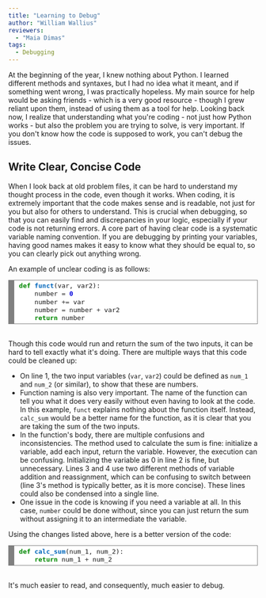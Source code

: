 ```yaml
---
title: "Learning to Debug"
author: "William Wallius"
reviewers:
  - "Maia Dimas"
tags:
  - Debugging
---
```


At the beginning of the year, I knew nothing about Python. I learned different methods and syntaxes, but I had no idea what it meant, and if something went wrong, I was practically hopeless. My main source for help would be asking friends - which is a very good resource - though I grew reliant upon them, instead of using them as a tool for help. Looking back now, I realize that understanding what you're coding - not just how Python works - but also the problem you are trying to solve, is very important. If you don't know how the code is supposed to work, you can't debug the issues.

<h2>Write Clear, Concise Code</h2>

When I look back at old problem files, it can be hard to understand my thought process in the code, even though it works. When coding, it is extremely important that the code makes sense and is readable, not just for you but also for others to understand. This is crucial when debugging, so that you can easily find and discrepancies in your logic, especially if your code is not returning errors. A core part of having clear code is a systematic variable naming convention. If you are debugging by printing your variables, having good names makes it easy to know what they should be equal to, so you can clearly pick out anything wrong. 

An example of unclear coding is as follows:

<font size="3em">
<!-- HTML generated using hilite.me --><div style="background: #ffffff; overflow:auto;width:auto;border:solid gray;border-width:.1em .1em .1em .8em;padding:.2em .6em;"><pre style="margin: 0; line-height: 125%"><span style="color: #008800; font-weight: bold">def</span> <span style="color: #0066BB; font-weight: bold">funct</span>(var, var2):
    number <span style="color: #333333">=</span> <span style="color: #0000DD; font-weight: bold">0</span>
    number <span style="color: #333333">+=</span> var
    number <span style="color: #333333">=</span> number <span style="color: #333333">+</span> var2
    <span style="color: #008800; font-weight: bold">return</span> number
</pre></div>
</font>
<br>

Though this code would run and return the sum of the two inputs, it can be hard to tell exactly what it's doing. There are multiple ways that this code could be cleaned up:

<ul>
  <li>On line 1, the two input variables (<code>var</code>, <code>var2</code>) could be defined as <code>num_1</code> and <code>num_2</code> (or similar), to show that these are numbers.</li>
  <li>Function naming is also very important. The name of the function can tell you what it does very easily without even having to look at the code. In this example, <code>funct</code> explains nothing about the function itself. Instead, <code>calc_sum</code> would be a better name for the function, as it is clear that you are taking the sum of the two inputs.</li>
  <li>In the function's body, there are multiple confusions and inconsistencies. The method used to calculate the sum is fine: initialize a variable, add each input, return the variable. However, the execution can be confusing. Initializing the variable as 0 in line 2 is fine, but unnecessary. Lines 3 and 4 use two different methods of variable addition and reassignment, which can be confusing to switch between (line 3's method is typically better, as it is more concise). These lines could also be condensed into a single line.</li>
  <li>One issue in the code is knowing if you need a variable at all. In this case, <code>number</code> could be done without, since you can just return the sum without assigning it to an intermediate the variable.</li>
</ul>

Using the changes listed above, here is a better version of the code:

<font size="3em">
<!-- HTML generated using hilite.me --><div style="background: #ffffff; overflow:auto;width:auto;border:solid gray;border-width:.1em .1em .1em .8em;padding:.2em .6em;"><pre style="margin: 0; line-height: 125%"><span style="color: #008800; font-weight: bold">def</span> <span style="color: #0066BB; font-weight: bold">calc_sum</span>(num_1, num_2):
    <span style="color: #008800; font-weight: bold">return</span> num_1 <span style="color: #333333">+</span> num_2
</pre></div>
</font>
<br>

It's much easier to read, and consequently, much easier to debug.
